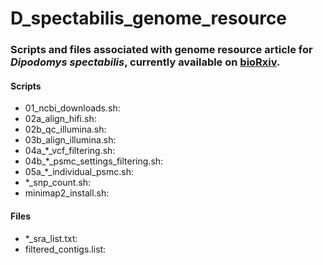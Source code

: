 # D_spectabilis_genome_resource

### Scripts and files associated with genome resource article for *Dipodomys spectabilis*, currently available on [bioRxiv](https://www.biorxiv.org/content/10.1101/2021.11.23.469702v1.full).

#### Scripts
* 01_ncbi_downloads.sh:
* 02a_align_hifi.sh:
* 02b_qc_illumina.sh:
* 03b_align_illumina.sh:
* 04a_\*_vcf_filtering.sh:
* 04b_\*_psmc_settings_filtering.sh:
* 05a_\*_individual_psmc.sh:
* \*_snp_count.sh:
* minimap2_install.sh:

#### Files
* \*_sra_list.txt: 
* filtered_contigs.list: 
